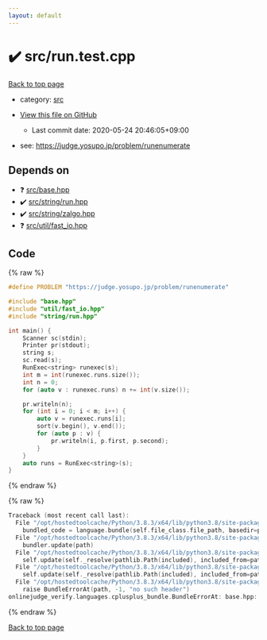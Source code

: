 ```yaml
---
layout: default
---
```


<!-- mathjax config similar to math.stackexchange -->
<script type="text/javascript" async
  src="https://cdnjs.cloudflare.com/ajax/libs/mathjax/2.7.5/MathJax.js?config=TeX-MML-AM_CHTML">
</script>
<script type="text/x-mathjax-config">
  MathJax.Hub.Config({
    TeX: { equationNumbers: { autoNumber: "AMS" }},
    tex2jax: {
      inlineMath: [ ['$','$'] ],
      processEscapes: true
    },
    "HTML-CSS": { matchFontHeight: false },
    displayAlign: "left",
    displayIndent: "2em"
  });
</script>

<script type="text/javascript" src="https://cdnjs.cloudflare.com/ajax/libs/jquery/3.4.1/jquery.min.js"></script>
<script src="https://cdn.jsdelivr.net/npm/jquery-balloon-js@1.1.2/jquery.balloon.min.js" integrity="sha256-ZEYs9VrgAeNuPvs15E39OsyOJaIkXEEt10fzxJ20+2I=" crossorigin="anonymous"></script>
<script type="text/javascript" src="../../assets/js/copy-button.js"></script>
<link rel="stylesheet" href="../../assets/css/copy-button.css" />


# :heavy_check_mark: src/run.test.cpp

<a href="../../index.html">Back to top page</a>

* category: <a href="../../index.html#25d902c24283ab8cfbac54dfa101ad31">src</a>
* <a href="{{ site.github.repository_url }}/blob/master/src/run.test.cpp">View this file on GitHub</a>
    - Last commit date: 2020-05-24 20:46:05+09:00


* see: <a href="https://judge.yosupo.jp/problem/runenumerate">https://judge.yosupo.jp/problem/runenumerate</a>


## Depends on

* :question: <a href="../../library/src/base.hpp.html">src/base.hpp</a>
* :heavy_check_mark: <a href="../../library/src/string/run.hpp.html">src/string/run.hpp</a>
* :heavy_check_mark: <a href="../../library/src/string/zalgo.hpp.html">src/string/zalgo.hpp</a>
* :question: <a href="../../library/src/util/fast_io.hpp.html">src/util/fast_io.hpp</a>


## Code

<a id="unbundled"></a>
{% raw %}
```cpp
#define PROBLEM "https://judge.yosupo.jp/problem/runenumerate"

#include "base.hpp"
#include "util/fast_io.hpp"
#include "string/run.hpp"

int main() {
    Scanner sc(stdin);
    Printer pr(stdout);
    string s;
    sc.read(s);
    RunExec<string> runexec(s);
    int m = int(runexec.runs.size());
    int n = 0;
    for (auto v : runexec.runs) n += int(v.size());

    pr.writeln(n);
    for (int i = 0; i < m; i++) {
        auto v = runexec.runs[i];
        sort(v.begin(), v.end());
        for (auto p : v) {
            pr.writeln(i, p.first, p.second);
        }
    }
    auto runs = RunExec<string>(s);
}

```
{% endraw %}

<a id="bundled"></a>
{% raw %}
```cpp
Traceback (most recent call last):
  File "/opt/hostedtoolcache/Python/3.8.3/x64/lib/python3.8/site-packages/onlinejudge_verify/docs.py", line 349, in write_contents
    bundled_code = language.bundle(self.file_class.file_path, basedir=pathlib.Path.cwd())
  File "/opt/hostedtoolcache/Python/3.8.3/x64/lib/python3.8/site-packages/onlinejudge_verify/languages/cplusplus.py", line 185, in bundle
    bundler.update(path)
  File "/opt/hostedtoolcache/Python/3.8.3/x64/lib/python3.8/site-packages/onlinejudge_verify/languages/cplusplus_bundle.py", line 307, in update
    self.update(self._resolve(pathlib.Path(included), included_from=path))
  File "/opt/hostedtoolcache/Python/3.8.3/x64/lib/python3.8/site-packages/onlinejudge_verify/languages/cplusplus_bundle.py", line 307, in update
    self.update(self._resolve(pathlib.Path(included), included_from=path))
  File "/opt/hostedtoolcache/Python/3.8.3/x64/lib/python3.8/site-packages/onlinejudge_verify/languages/cplusplus_bundle.py", line 187, in _resolve
    raise BundleErrorAt(path, -1, "no such header")
onlinejudge_verify.languages.cplusplus_bundle.BundleErrorAt: base.hpp: line -1: no such header

```
{% endraw %}

<a href="../../index.html">Back to top page</a>

